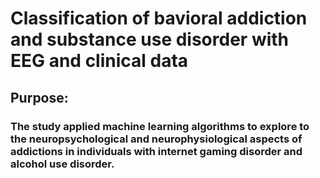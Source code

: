 # Classification of bavioral addiction and substance use disorder with EEG and clinical data


## Purpose:
### The study applied machine learning algorithms to explore to the neuropsychological and neurophysiological aspects of addictions in individuals with internet gaming disorder and alcohol use disorder.

